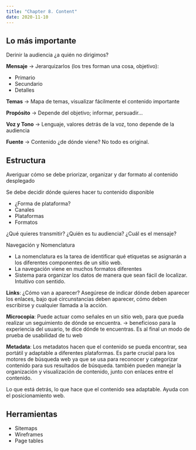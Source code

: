 ```yaml
---
title: "Chapter 8. Content"
date: 2020-11-10
---
```


## Lo más importante

Derinir la audiencia ¿a quién no dirigimos?

**Mensaje** → Jerarquizarlos (los tres forman una cosa, objetivo):  

* Primario 
* Secundario 
* Detalles 

**Temas** → Mapa de temas, visualizar fácilmente el contenido importante

**Propósito** → Depende del objetivo; informar, persuadir…

**Voz y Tono** → Lenguaje, valores detrás de la voz, tono depende de la audiencia

**Fuente** → Contenido ¿de dónde viene? No todo es original.
 
## Estructura

Averiguar cómo se debe priorizar, organizar y dar formato al contenido desplegado

Se debe decidir dónde quieres hacer tu contenido disponible
* ¿Forma de plataforma? 
* Canales
* Plataformas 
* Formatos

¿Qué quieres transmitir? 
¿Quién es tu audiencia? ¿Cuál es el mensaje?

Navegación y Nomenclatura 

* La nomenclatura es la tarea de identificar qué etiquetas se asignarán a los diferentes componentes de un sitio web.
* La navegación viene en muchos formatos diferentes
* Sistema para organizar los datos de manera que sean fácil de localizar. Intuitivo con sentido.

**Links**: ¿Cómo van a aparecer?  Asegúrese de indicar dónde deben aparecer los enlaces, bajo qué circunstancias deben aparecer, cómo deben escribirse y cualquier llamada a la acción.

**Microcopia**: Puede actuar como señales en un sitio web, para que pueda realizar un seguimiento de dónde se encuentra. →  beneficioso para la experiencia del usuario, te dice dónde te encuentras. Es al final un modo de prueba de usabilidad de tu web

**Metadata**:  Los metadatos hacen que el contenido se pueda encontrar, sea portátil y adaptable a diferentes plataformas. Es parte crucial para los motores de búsqueda web ya que se usa para reconocer y categorizar contenido para sus resultados de búsqueda. también pueden manejar la organización y visualización de contenido, junto con enlaces entre el contenido. 

Lo que está detrás, lo que hace que el contenido sea adaptable. Ayuda con el posicionamiento web.
 
## Herramientas

* Sitemaps
* Wireframes
* Page tables
